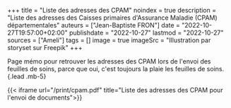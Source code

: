 +++
title = "Liste des adresses des CPAM"
noindex = true
description = "Liste des adresses des Caisses primaires d'Assurance Maladie (CPAM) départementales"
auteurs = ["Jean-Baptiste FRON"]
date = "2022-10-27T19:57:00+02:00"
publishdate = "2022-10-27"
lastmod = "2022-10-27"
sources = ["Ameli"]
tags = []
image = true
imageSrc = "Illustration par storyset sur Freepik"
+++

Page mémo pour retrouver les adresses des CPAM lors de l'envoi des feuilles de soins, parce que oui, c'est toujours la plaie les feuilles de soins.
{.lead .mb-5}

{{< iframe url="/print/cpam.pdf" title="Liste des adresses des CPAM pour l'envoi de documents">}}
